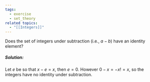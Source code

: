 ```yaml
---
tags:
  - exercise
  - set_theory
related topics:
  - "[[Integers]]"
---
```

Does the set of integers under subtraction (i.e., $a − b$) have an identity element?
##### Solution:
Let $e$ be so that $x-e=x$, then $e=0$. However $0-x=-x != x$, so the integers have no identity under subtraction.